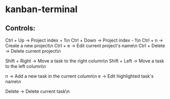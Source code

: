 # kanban-terminal

## Controls:

Ctrl + Up -> Project index + 1\n
Ctrl + Down -> Project index - 1\n
Ctrl + n -> Create a new project\n
Ctrl + e -> Edit current project's name\n
Ctrl + Delete -> Delete current project\n

Shift + Right -> Move a task to the right column\n
Shift + Left -> Move a task to the left column\n

n -> Add a new task in the current column\n
e -> Edit highlighted task's name\n

Delete -> Delete current task\n
